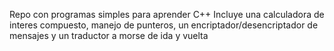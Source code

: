 Repo con programas simples para aprender C++
Incluye una calculadora de interes compuesto, manejo de punteros, un encriptador/desencriptador de mensajes y un traductor a morse de ida y vuelta
